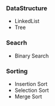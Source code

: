 ### DataStructure
* LinkedList
* Tree
### Seacrh
* Binary Search
### Sorting
* Insertion Sort
* Selection Sort
* Merge Sort
